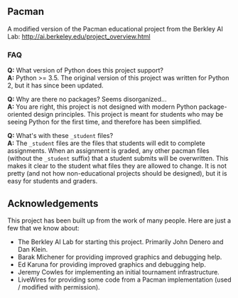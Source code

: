 ## Pacman

A modified version of the Pacman educational project from the Berkley AI Lab:
http://ai.berkeley.edu/project_overview.html

### FAQ

**Q:** What version of Python does this project support?  
**A:** Python >= 3.5.
The original version of this project was written for Python 2, but it has since been updated.

**Q:** Why are there no packages? Seems disorganized...  
**A:** You are right, this project is not designed with modern Python package-oriented design principles.
This project is meant for students who may be seeing Python for the first time,
and therefore has been simplified.

**Q:** What's with these `_student` files?  
**A:** The `_student` files are the files that students will edit to complete assignments.
When an assignment is graded, any other pacman files (without the `_student` suffix) that a student submits will
be overwritten.
This makes it clear to the student what files they are allowed to change.
It is not pretty (and not how non-educational projects should be designed), but it is easy for students and graders.

## Acknowledgements

This project has been built up from the work of many people.
Here are just a few that we know about:
 - The Berkley AI Lab for starting this project. Primarily John Denero and Dan Klein.
 - Barak Michener for providing improved graphics and debugging help.
 - Ed Karuna for providing improved graphics and debugging help.
 - Jeremy Cowles for implementing an initial tournament infrastructure.
 - LiveWires for providing some code from a Pacman implementation (used / modified with permission).
